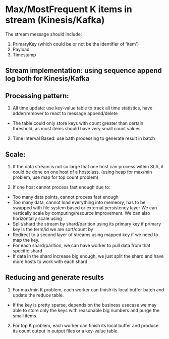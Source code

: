 # Max/MostFrequent K items in stream (Kinesis/Kafka)
The stream message should include:
1. PrimaryKey (which could be or not be the identifier of 'item')
2. Payload
3. Timestamp


## Stream implementation: using sequence append log both for Kinesis/Kafka

## Processing pattern:
1. All time update: use key-value table to track all time statistics, have adder/remover to react to message append/delete
  * The table could only store keys with count greater than certain threshold, as most items should have very small count values.
2. Time Interval Based: use bath processing to generate result in batch

## Scale:
1. If the data stream is not so large that one host can process within SLA, it could be done on one host of a hostclass.
(using heap for max/min problem, use map for top count problem)

2. If one host cannot process fast enough due to:
  * Too many data points, cannot process fast enough
  * Too many data, cannot load everything into memeory, has to be swapped with file system based or external persistency layer
We can vertically scale by computing/resource improvement.
We can also horizontally scale using
  * Split/shard the stream by shard/parition using its primary key if primary key is the term/id we are sort/count by
  * Redirect to a second layer of streams using mapped key if we need to map the key.
  * For each shard/parition, we can have worker to pull data from that specific shard
  * If data in the shard increase big enough, we just split the shard and have more hosts to work with each shard

## Reducing and generate results
1. For max/min K problem, each worker can finish its local buffer batch and update the reduce table.
  * If the key is pretty sparse, depends on the business usecase we may able to store only the keys with reasonable big numbers and purge the small items.
2. For top K problem, each worker can finish its local buffer and produce its count output in output files or a key-value table.
